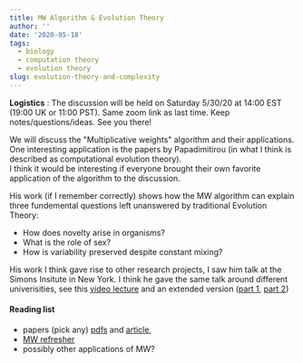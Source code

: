```yaml
---
title: MW Algorithm & Evolution Theory
author: ''
date: '2020-05-18'
tags:
  - biology
  - computation theory
  - evolution theory
slug: evolution-theory-and-complexity
---
```


**Logistics** : The discussion will be held on Saturday 5/30/20 at 14:00 EST (19:00 UK or 11:00 PST). Same zoom link as last time. 
Keep notes/questions/ideas. See you there!

We will discuss the "Multiplicative weights" algorithm and their applications. 
One interesting application is the papers by Papadimitirou (in what I think is described as computational evolution theory).  
I think it would be interesting if everyone brought their own favorite application of the algorithm to the discussion.

His work (if I remember correctly) shows how the MW algorithm can explain three fundemental questions left unanswered by traditional Evolution Theory: 

* How does novelty arise in organisms? 
* What is the role of sex?
* How is variability preserved despite constant mixing?

His work I think gave rise to other research projects, I saw him talk at the Simons Insitute in New York. I think he gave the same talk around different univerisities, see this [video lecture](https://cacm.acm.org/magazines/2016/11/209128-sex-as-an-algorithm/abstract) 
and an extended version ([part 1](https://www.youtube.com/watch?v=YwMiODT5qPU), [part 2](https://www.youtube.com/watch?v=XFXRApGW_Lw))   



#### Reading list

* papers (pick any) [pdfs](https://www.dropbox.com/sh/8depv8vpwdasjjv/AAA1cFa3yq5WjIp_AKdNiVr6a?dl=0) and [article](https://cacm.acm.org/magazines/2016/11/209128-sex-as-an-algorithm/abstract), 
* [MW refresher](https://www.cs.cmu.edu/afs/cs.cmu.edu/academic/class/15859-f11/www/notes/lecture16.pdf)
* possibly other applications of MW?